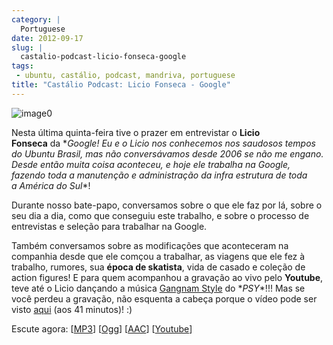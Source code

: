 ```yaml
---
category: |
  Portuguese
date: 2012-09-17
slug: |
  castalio-podcast-licio-fonseca-google
tags:
 - ubuntu, castálio, podcast, mandriva, portuguese
title: "Castálio Podcast: Licio Fonseca - Google"
---
```


![image0](http://bit.ly/OMhBUp)

Nesta última quinta-feira tive o prazer em entrevistar o **Licio
Fonseca** da \**Google! Eu e o Licio nos conhecemos nos saudosos tempos
do Ubuntu Brasil, mas não conversávamos desde 2006 se não me engano.
Desde então muita coisa aconteceu, e hoje ele trabalha na Google,
fazendo toda a manutenção e administração da infra estrutura de toda
a América do Sul*\*!

Durante nosso bate-papo, conversamos sobre o que ele faz por lá, sobre o
seu dia a dia, como que conseguiu este trabalho, e sobre o processo de
entrevistas e seleção para trabalhar na Google.

Também conversamos sobre as modificações que aconteceram na companhia
desde que ele comçou a trabalhar, as viagens que ele fez à trabalho,
rumores, sua **época de skatista**, vida de casado e coleção de action
figures! E para quem acompanhou a gravação ao vivo pelo **Youtube**,
teve até o Licio dançando a música [Gangnam
Style](https://www.youtube.com/watch?v=9bZkp7q19f0) do \**PSY*\*!!! Mas
se você perdeu a gravação, não esquenta a cabeça porque o vídeo pode ser
visto [aqui](http://bit.ly/QTNlg0) (aos 41 minutos)! :)

Escute agora:
\[[MP3](http://www.castalio.gnulinuxbrasil.org/castalio-podcast-45.mp3)\]
\[[Ogg](http://www.castalio.gnulinuxbrasil.org/castalio-podcast-45.ogg)\]
\[[AAC](http://www.castalio.gnulinuxbrasil.org/castalio-podcast-45.m4a)\]
\[[Youtube](http://bit.ly/QTNlg0)\]
